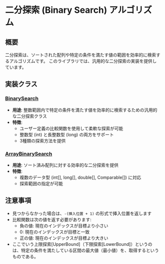 # 二分探索 (Binary Search) アルゴリズム

## 概要

二分探索は、ソートされた配列や特定の条件を満たす値の範囲を効率的に検索するアルゴリズムです。
このライブラリでは、汎用的な二分探索の実装を提供しています。

## 実装クラス

### [BinarySearch](src/BinarySearch.java)

- **用途**: 整数範囲内で特定の条件を満たす値を効率的に検索するための汎用的な二分探索クラス
- **特徴**:
	- ユーザー定義の比較関数を使用して柔軟な探索が可能
	- 整数型 (int) と長整数型 (long) の両方をサポート
	- 3種類の探索方法を提供

### [ArrayBinarySearch](src/ArrayBinarySearch.java)

- **用途**: ソート済み配列に対する効率的な二分探索を提供
- **特徴**:
	- 複数のデータ型 (int[], long[], double[], Comparable<T>[]) に対応
	- 探索範囲の指定が可能

## 注意事項

- 見つからなかった場合は、`-(挿入位置 + 1)` の形式で挿入位置を返します
- 比較関数は次の値を返す必要があります:
	- 負の値: 現在のインデックスが目標より小さい
	- 0: 現在のインデックスが目標と一致
	- 正の値: 現在のインデックスが目標より大きい
- ここでいう上限探索[UpperBound]（下限探索[LowerBound]）というのは、特定の条件を満たしている区間の最大値（最小値）を、取得するというものである。